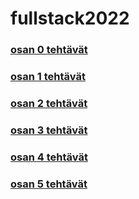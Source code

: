 # fullstack2022

### [osan 0 tehtävät](./osa0/README.md)

### [osan 1 tehtävät](./osa1/README.md)

### [osan 2 tehtävät](./osa2/README.md)

### [osan 3 tehtävät](https://github.com/janikakalliokoski/fullstack2022_osa3)

### [osan 4 tehtävät](https://github.com/janikakalliokoski/fullstack2022/tree/main/osa4/bloglist)

### [osan 5 tehtävät](https://github.com/janikakalliokoski/fullstack2022/tree/main/osa5/bloglist-frontend)
